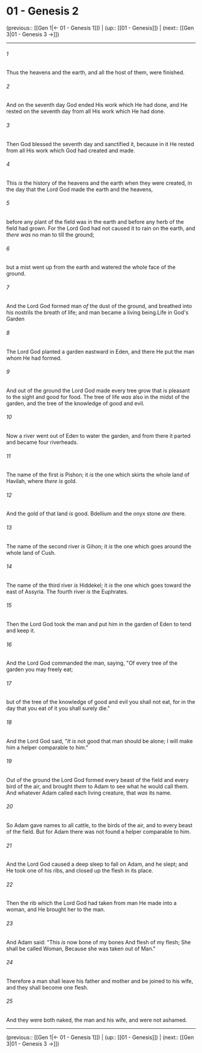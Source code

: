 # 01 - Genesis 2

(previous:: [[Gen 1|← 01 - Genesis 1]]) | (up:: [[01 - Genesis]]) | (next:: [[Gen 3|01 - Genesis 3 →]])

***


###### 1 
Thus the heavens and the earth, and all the host of them, were finished. 

###### 2 
And on the seventh day God ended His work which He had done, and He rested on the seventh day from all His work which He had done. 

###### 3 
Then God blessed the seventh day and sanctified it, because in it He rested from all His work which God had created and made. 

###### 4 
This _is_ the history of the heavens and the earth when they were created, in the day that the Lord God made the earth and the heavens, 

###### 5 
before any plant of the field was in the earth and before any herb of the field had grown. For the Lord God had not caused it to rain on the earth, and _there was_ no man to till the ground; 

###### 6 
but a mist went up from the earth and watered the whole face of the ground. 

###### 7 
And the Lord God formed man _of_ the dust of the ground, and breathed into his nostrils the breath of life; and man became a living being.Life in God's Garden 

###### 8 
The Lord God planted a garden eastward in Eden, and there He put the man whom He had formed. 

###### 9 
And out of the ground the Lord God made every tree grow that is pleasant to the sight and good for food. The tree of life _was_ also in the midst of the garden, and the tree of the knowledge of good and evil. 

###### 10 
Now a river went out of Eden to water the garden, and from there it parted and became four riverheads. 

###### 11 
The name of the first _is_ Pishon; it _is_ the one which skirts the whole land of Havilah, where _there is_ gold. 

###### 12 
And the gold of that land _is_ good. Bdellium and the onyx stone _are_ there. 

###### 13 
The name of the second river _is_ Gihon; it _is_ the one which goes around the whole land of Cush. 

###### 14 
The name of the third river _is_ Hiddekel; it _is_ the one which goes toward the east of Assyria. The fourth river _is_ the Euphrates. 

###### 15 
Then the Lord God took the man and put him in the garden of Eden to tend and keep it. 

###### 16 
And the Lord God commanded the man, saying, "Of every tree of the garden you may freely eat; 

###### 17 
but of the tree of the knowledge of good and evil you shall not eat, for in the day that you eat of it you shall surely die." 

###### 18 
And the Lord God said, "_It is_ not good that man should be alone; I will make him a helper comparable to him." 

###### 19 
Out of the ground the Lord God formed every beast of the field and every bird of the air, and brought _them_ to Adam to see what he would call them. And whatever Adam called each living creature, that _was_ its name. 

###### 20 
So Adam gave names to all cattle, to the birds of the air, and to every beast of the field. But for Adam there was not found a helper comparable to him. 

###### 21 
And the Lord God caused a deep sleep to fall on Adam, and he slept; and He took one of his ribs, and closed up the flesh in its place. 

###### 22 
Then the rib which the Lord God had taken from man He made into a woman, and He brought her to the man. 

###### 23 
And Adam said: "This _is_ now bone of my bones And flesh of my flesh; She shall be called Woman, Because she was taken out of Man." 

###### 24 
Therefore a man shall leave his father and mother and be joined to his wife, and they shall become one flesh. 

###### 25 
And they were both naked, the man and his wife, and were not ashamed.

***

(previous:: [[Gen 1|← 01 - Genesis 1]]) | (up:: [[01 - Genesis]]) | (next:: [[Gen 3|01 - Genesis 3 →]])

